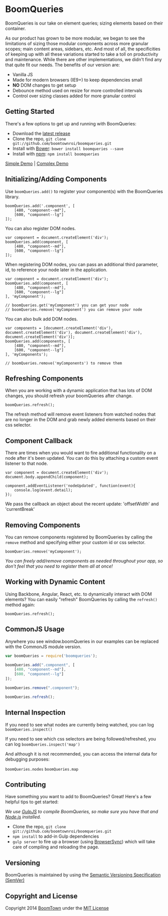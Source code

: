 # BoomQueries

BoomQueries is our take on element queries; sizing elements based on their container.

As our product has grown to be more modular, we began to see the limitations of sizing those modular components across more granular scopes; main content areas, sidebars, etc. And most of all, the specificities of keeping up with all these variations started to take a toll on productivity and maintenance. While there are other implementations, we didn't find any that quite fit our needs. The benefits of our version are:

* Vanilla JS
* Made for modern browsers (IE9+) to keep dependencies small
* **NO** DOM changes to get setup
* Debounce method used on resize for more controlled intervals
* Control over sizing classes added for more granular control


## Getting Started

There's a few options to get up and running with BoomQueries:

* Download the [latest release](https://github.com/boomtownroi/boomqueries/releases/latest)
* Clone the repo, `git clone git://github.com/boomtownroi/boomqueries.git`
* Install with [Bower](http://bower.io): `bower install boomqueries --save`
* Install with [npm](https://www.npmjs.com/package/boomqueries): `npm install boomqueries`

[Simple Demo](http://boomtownroi.github.io/boomqueries/) | [Complex Demo](http://boomtownroi.github.io/boomqueries/kitchensink.html)


## Initializing/Adding Components

Use `boomQueries.add()` to register your component(s) with the BoomQueries library.

	boomQueries.add('.component', [
	    [480, "component--md"],
	    [600, "component--lg"]
	]);

You can also register DOM nodes.

	var component = document.createElement('div');
	boomQueries.add(component, [
	    [480, "component--md"],
	    [600, "component--lg"]
	]);

When registering DOM nodes, you can pass an additional third parameter, id, to reference your node later in the application.

	var component = document.createElement('div');
	boomQueries.add(component, [
	    [480, "component--md"],
	    [600, "component--lg"]
	], 'myComponent');

	// boomQueries.get('myComponent') you can get your node
	// boomQueries.remove('myComponent') you can remove your node

You can also bulk add DOM nodes.

	var components = [document.createElement('div'), document.createElement('div'), document.createElement('div'), document.createElement('div')];
	boomQueries.add(components, [
	    [480, "component--md"],
	    [600, "component--lg"]
	], 'myComponents');

	// boomQueries.remove('myComponents') to remove them


## Refreshing Components

When you are working with a dynamic application that has lots of DOM changes, you should refresh your boomQueries after change.

	boomQueries.refresh();

The refresh method will remove event listeners from watched nodes that are no longer in the DOM and grab newly added elements based on their css selector.


## Component Callback

There are times when you would want to fire additional functionality on a node after it's been updated. You can do this by attaching a custom event listener to that node.

	var component = document.createElement('div');
    document.body.appendChild(component);

    component.addEventListener('nodeUpdated', function(event){
        console.log(event.detail);
    });

We pass the callback an object about the recent update: 'offsetWidth' and 'currentBreak'


## Removing Components

You can remove components registered by BoomQueries by calling the `remove` method and specifying either your custom id or css selector.

	boomQueries.remove('myComponent');

_You can freely add/remove components as needed throughout your app, so don't feel that you need to register them all at once!_


## Working with Dynamic Content

Using Backbone, Angular, React, etc. to dynamically interact with DOM elements? You can easily "refresh" BoomQueries by calling the `refresh()` method again:

	boomQueries.refresh();


## CommonJS Usage

Anywhere you see window.boomQueries in our examples can be replaced with the CommonJS module version.

```js
var boomQueries = require('boomqueries');

boomQueries.add(".component", [
	[480, "component--md"],
	[600, "component--lg"]
]);

boomQueries.remove(".component");

boomQueries.refresh();
```


## Internal Inspection

If you need to see what nodes are currently being watched, you can log `boomQueries.inspect()`

If you need to see which css selectors are being followed/refreshed, you can log `boomQueries.inspect('map')`

And although it is not recommended, you can access the internal data for debugging purposes:

`boomQueries.nodes`
`boomQueries.map`


## Contributing

Have something you want to add to BoomQueries? Great! Here's a few helpful tips to get started:

_We use [GulpJS](http://gulpjs.com) to compile BoomQueries, so make sure you have that and [Node.js](http://nodejs.org/) installed._

* Clone the repo, `git clone git://github.com/boomtownroi/boomqueries.git`
* `npm install` to add-in Gulp dependencies
* `gulp server` to fire up a browser (using [BrowserSync](http://www.browsersync.io/)) which will take care of compiling and reloading the page.


## Versioning

BoomQueries is maintained by using the [Semantic Versioning Specification (SemVer)](http://semver.org/)


## Copyright and License

Copyright 2014 [BoomTown](http://boomtownroi.com) under the [MIT License](https://github.com/BoomTownROI/boomqueries/blob/master/LICENSE.md)